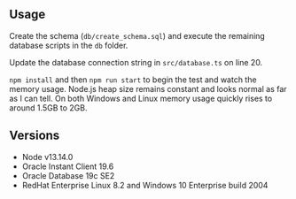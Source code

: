 ## Usage
Create the schema (`db/create_schema.sql`) and execute the remaining database scripts in the `db` folder.

Update the database connection string in `src/database.ts` on line 20.

`npm install` and then `npm run start` to begin the test and watch the memory usage. Node.js heap size remains constant and looks normal as far as I can tell. On both Windows and Linux memory usage quickly rises to around 1.5GB to 2GB.

## Versions
 - Node v13.14.0
 - Oracle Instant Client 19.6
 - Oracle Database 19c SE2
 - RedHat Enterprise Linux 8.2 and Windows 10 Enterprise build 2004
